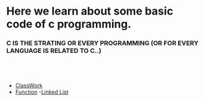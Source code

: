 # Here we learn about some basic code of c programming.

### C IS THE STRATING OR EVERY PROGRAMMING (OR FOR EVERY LANGUAGE IS RELATED TO C..)
<br>

#
- [ClassWork](/classwork/README.md)
- [Function](/function/)
-[Linked List](/Linklist/)
#